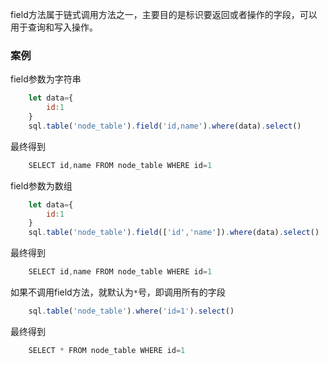 field方法属于链式调用方法之一，主要目的是标识要返回或者操作的字段，可以用于查询和写入操作。

### 案例

field参数为字符串
```js 
    let data={
        id:1
    }
    sql.table('node_table').field('id,name').where(data).select()
```

最终得到
```js
    SELECT id,name FROM node_table WHERE id=1 
```

field参数为数组
```js 
    let data={
        id:1
    }
    sql.table('node_table').field(['id','name']).where(data).select()
```

最终得到
```js
    SELECT id,name FROM node_table WHERE id=1 
```


如果不调用field方法，就默认为`*`号，即调用所有的字段
```js 
    sql.table('node_table').where('id=1').select()
```

最终得到
```js
    SELECT * FROM node_table WHERE id=1
```



